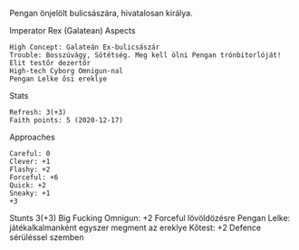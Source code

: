 Pengan önjelölt bulicsászára, hivatalosan királya.


Imperator Rex (Galatean)
Aspects

    High Concept: Galateán Ex-bulicsászár
    Trouble: Bosszúvágy, Sötétség. Meg kell ölni Pengan trónbitorlóját!
    Elit testőr dezertőr
    High-tech Cyborg Omnigun-nal
    Pengan Lelke ősi ereklye

Stats

    Refresh: 3(+3)
    Faith points: 5 (2020-12-17)

Approaches

    Careful: 0
    Clever: +1
    Flashy: +2
    Forceful: +6
    Quick: +2
    Sneaky: +1
    +3

Stunts
3(+3)
    Big Fucking Omnigun: +2 Forceful lövöldözésre
    Pengan Lelke: játékalkalmanként egyszer megment az ereklye
    Kőtest: +2 Defence sérüléssel szemben


